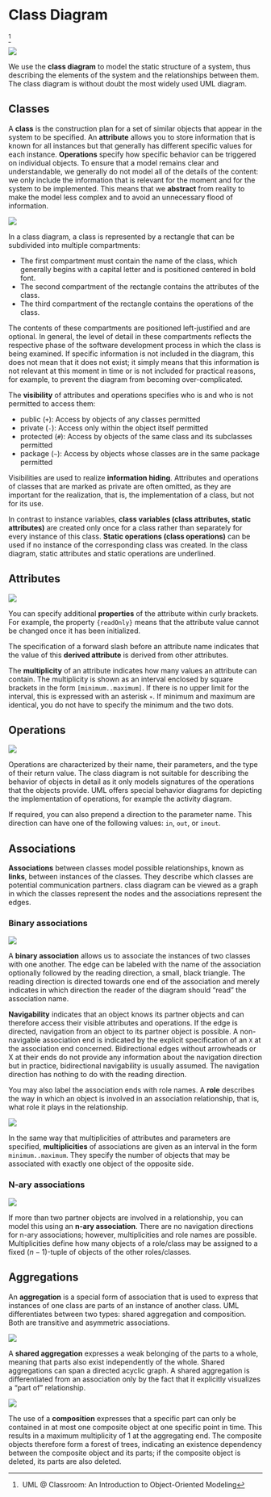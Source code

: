 # Class Diagram
[^classroom]

![](images/Class/image.png)

We use the **class diagram** to model the static structure of a system, thus describing the elements of the system and the relationships between them. The class diagram is without doubt the most widely used UML diagram.

## Classes
A **class** is the construction plan for a set of similar objects that appear in the system to be specified. An **attribute** allows you to store information that is known for all instances but that generally has different specific values for each instance. **Operations** specify how specific behavior can be triggered on individual objects. To ensure that a model remains clear and understandable, we generally do not model all of the details of the content: we only include the information that is relevant for the moment and for the system to be implemented. This means that we **abstract** from reality to make the model less complex and to avoid an unnecessary flood of information.

![](images/Class/classes.png)

In a class diagram, a class is represented by a rectangle that can be subdivided into multiple compartments:
- The first compartment must contain the name of the class, which generally begins with a capital letter and is positioned centered in bold font.
- The second compartment of the rectangle contains the attributes of the class.
- The third compartment of the rectangle contains the operations of the class.

The contents of these compartments are positioned left-justified and are optional. In general, the level of detail in these compartments reflects the respective phase of the software development process in which the class is being examined. If specific information is not included in the diagram, this does not mean that it does not exist; it simply means that this information is not relevant at this moment in time or is not included for practical reasons, for example, to prevent the diagram from becoming over-complicated.

The **visibility** of attributes and operations specifies who is and who is not permitted to access them:
- public (`+`): Access by objects of any classes permitted
- private (`-`): Access only within the object itself permitted
- protected (`#`): Access by objects of the same class and its subclasses permitted
- package (`~`): Access by objects whose classes are in the same package permitted

Visibilities are used to realize **information hiding**. Attributes and operations of classes that are marked as private are often omitted, as they are important for the realization, that is, the implementation of a class, but not for its use.

In contrast to instance variables, **class variables (class attributes, static attributes)** are created only once for a class rather than separately for every instance of this class. **Static operations (class operations)** can be used if no instance of the corresponding class was created. In the class diagram, static attributes and static operations are underlined.

## Attributes
![](images/Class/class-attributes-operations.png)

You can specify additional **properties** of the attribute within curly brackets. For example, the property `{readOnly}` means that the attribute value cannot be changed once it has been initialized.

The specification of a forward slash before an attribute name indicates that the value of this **derived attribute** is derived from other attributes.

The **multiplicity** of an attribute indicates how many values an attribute can contain. The multiplicity is shown as an interval enclosed by square brackets in the form `[minimum..maximum]`. If there is no upper limit for the interval, this is expressed with an asterisk `∗`. If minimum and maximum are identical, you do not have to specify the minimum and the two dots.

## Operations
![](images/Class/class-attributes-operations.png)

Operations are characterized by their name, their parameters, and the type of their return value. The class diagram is not suitable for describing the behavior of objects in detail as it only models signatures of the operations that the objects provide. UML offers special behavior diagrams for depicting the implementation of operations, for example the activity diagram.

If required, you can also prepend a direction to the parameter name. This direction can have one of the following values: `in`, `out`, or `inout`.

## Associations
**Associations** between classes model possible relationships, known as **links**, between instances of the classes. They describe which classes are potential communication partners.  class diagram can be viewed as a graph in which the classes represent the nodes and the associations represent the edges.

### Binary associations
![](images/Class/class-association-binary.png)

A **binary association** allows us to associate the instances of two classes with one another. The edge can be labeled with the name of the association optionally followed by the reading direction, a small, black triangle. The reading direction is directed towards one end of the association and merely indicates in which direction the reader of the diagram should “read” the association name.

**Navigability** indicates that an object knows its partner objects and can therefore access their visible attributes and operations. If the edge is directed, navigation from an object to its partner object is possible. A non-navigable association end is indicated by the explicit specification of an `X` at the association end concerned. Bidirectional edges without arrowheads or X at their ends do not provide any information about the navigation direction but in practice, bidirectional navigability is usually assumed. The navigation direction has nothing to do with the reading direction.

You may also label the association ends with role names. A **role** describes the way in which an object is involved in an association relationship, that is, what role it plays in the relationship.

![](images/Class/class-association-binary-multiplicities.png)

In the same way that multiplicities of attributes and parameters are specified, **multiplicities** of associations are given as an interval in the form `minimum..maximum`. They specify the number of objects that may be associated with exactly one object of the opposite side.

### N-ary associations
![](images/Class/class-association-n-ary.png)

If more than two partner objects are involved in a relationship, you can model this using an **n-ary association**. There are no navigation directions for n-ary associations; however, multiplicities and role names are possible. Multiplicities define how many objects of a role/class may be assigned to a fixed $(n −1)$-tuple of objects of the other roles/classes.

## Aggregations
An **aggregation** is a special form of association that is used to express that instances of one class are parts of an instance of another class. UML differentiates between two types: shared aggregation and composition. Both are transitive and asymmetric associations.

![](images/Class/class-shared-aggregation.png)

A **shared aggregation** expresses a weak belonging of the parts to a whole, meaning that parts also exist independently of the whole. Shared aggregations can span a directed acyclic graph. A shared aggregation is differentiated from an association only by the fact that it explicitly visualizes a “part of” relationship.

![](images/Class/class-compositions.png)

The use of a **composition** expresses that a specific part can only be contained in at most one composite object at one specific point in time. This results in a maximum multiplicity of 1 at the aggregating end. The composite objects therefore form a forest of trees, indicating an existence dependency between the composite object and its parts; if the composite object is deleted, its parts are also deleted.


[^classroom]: UML @ Classroom: An Introduction to Object-Oriented Modeling